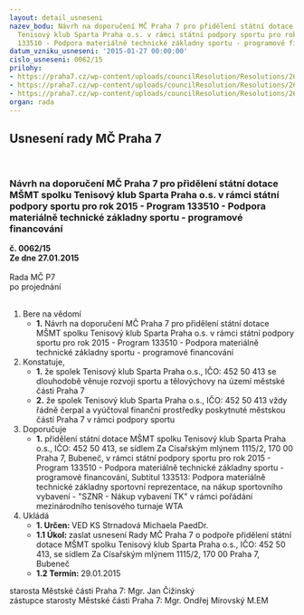 ```yaml
---
layout: detail_usneseni
nazev_bodu: Návrh na doporučení MČ Praha 7 pro přidělení státní dotace MŠMT spolku
  Tenisový klub Sparta Praha o.s. v rámci státní podpory sportu pro rok 2015 - Program
  133510 - Podpora materiálně technické základny sportu - programové financování
datum_vzniku_usneseni: '2015-01-27 00:00:00'
cislo_usneseni: 0062/15
prilohy:
- https://praha7.cz/wp-content/uploads/councilResolution/Resolutions/26786/6-15-tk_sparta_-_%c5%be%c3%a1dost_o_doporu%c4%8den%c3%ad_m%c4%8d_praha_7.pdf
- https://praha7.cz/wp-content/uploads/councilResolution/Resolutions/26786/6-15-inv_program_133510_2015_r_www_(1).pdf
- https://praha7.cz/wp-content/uploads/councilResolution/Resolutions/26786/6-15-sr_tk_sparta_praha_2015_doporuceni_msmt.pdf
organ: rada
---
```

<div id="ucUsn_pList" class="usn">
	<span><h2>Usnesení rady MČ Praha 7 </h2>
<br></span><div class="standBody">
<span><h3>Návrh na doporučení MČ Praha 7 pro přidělení státní dotace MŠMT spolku Tenisový klub Sparta Praha o.s. v rámci státní podpory sportu pro rok 2015 - Program 133510 - Podpora materiálně technické základny sportu - programové financování</h3></span><div class="center">
		<strong>č. 0062/15</strong><br>
	</div>
<div class="center">
		<strong>Ze dne 27.01.2015</strong><br><br>
	</div>Rada MČ P7<br> po projednání<br><br><ol>
<li>Bere na vědomí<ul><li>
<strong>1.</strong> Návrh na doporučení MČ Praha 7 pro přidělení státní dotace MŠMT spolku Tenisový klub Sparta Praha o.s. v rámci státní podpory sportu pro rok 2015 - Program 133510 - Podpora materiálně technické základny sportu - programové financování</li></ul>
</li>
<li>Konstatuje,<ul>
<li>
<strong>1.</strong> že spolek Tenisový klub Sparta Praha o.s., IČO: 452 50 413 se dlouhodobě věnuje rozvoji sportu a tělovýchovy na území městské části Praha 7</li>
<li>
<strong>2.</strong> že spolek Tenisový klub Sparta Praha o.s., IČO: 452 50 413 vždy řádně čerpal a vyúčtoval finanční prostředky poskytnuté městskou částí Praha 7 v rámci podpory sportu</li>
</ul>
</li>
<li>Doporučuje<ul><li>
<strong>1.</strong> přidělení státní dotace MŠMT spolku Tenisový klub Sparta Praha o.s., IČO: 452 50 413, se sídlem Za Císařským mlýnem 1115/2, 170 00 Praha 7, Bubeneč, v rámci státní podpory sportu pro rok 2015 - Program 133510 - Podpora materiálně technické základny sportu - programové financování, Subtitul 133513: Podpora materiálně technické základny sportovní reprezentace, na nákup sportovního vybavení - "SZNR - Nákup vybavení TK" v rámci pořádání mezinárodního tenisového turnaje WTA    </li></ul>
</li>
<li>Ukládá<ul>
<li>
<strong>1. Určen: </strong>VED KS Strnadová Michaela PaedDr.</li>
<li>
<strong>1.1 Úkol: </strong>zaslat usnesení Rady MČ Praha 7 o podpoře přidělení státní dotace MŠMT spolku Tenisový klub Sparta Praha o.s., IČO: 452 50 413, se sídlem Za Císařským mlýnem 1115/2, 170 00 Praha 7, Bubeneč</li>
<li>
<strong>1.2 Termín: </strong>29.01.2015</li>
</ul>
</li>
</ol>starosta Městské části Praha 7: Mgr. Jan Čižinský<br>zástupce starosty Městské části Praha 7: Mgr. Ondřej Mirovský M.EM 
</div>
</div>